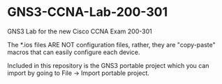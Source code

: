 # GNS3-CCNA-Lab-200-301
GNS3 Lab for the new Cisco CCNA Exam 200-301

The *.ios files ARE NOT configuration files, rather, they are "copy-paste" macros that can easily configure each device.

Included in this repository is the GNS3 portable project which you can import by going to File -> Import portable project.
